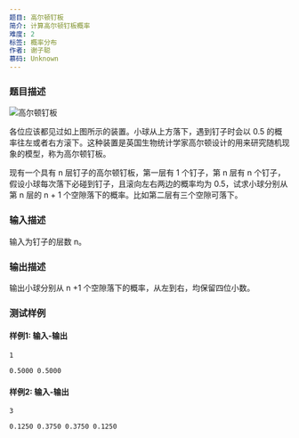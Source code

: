 ```yaml
---
题目: 高尔顿钉板
简介: 计算高尔顿钉板概率
难度: 2
标签: 概率分布
作者: 谢子聪
慕码: Unknown
---
```


### 题目描述

![高尔顿钉板](https://i.ytimg.com/vi/oPCcOtQKU8M/hqdefault.jpg)

各位应该都见过如上图所示的装置。小球从上方落下，遇到钉子时会以 0.5 的概率往左或者右方滚下。这种装置是英国生物统计学家高尔顿设计的用来研究随机现象的模型，称为高尔顿钉板。

现有一个具有 n 层钉子的高尔顿钉板，第一层有 1 个钉子，第 n 层有 n 个钉子，假设小球每次落下必碰到钉子，且滚向左右两边的概率均为 0.5，试求小球分别从第 n 层的 n + 1 个空隙落下的概率。比如第二层有三个空隙可落下。

### 输入描述

输入为钉子的层数 n。

### 输出描述

输出小球分别从 n +1 个空隙落下的概率，从左到右，均保留四位小数。

### 测试样例

#### 样例1: 输入-输出

```
1
```

```
0.5000 0.5000
```

#### 样例2: 输入-输出

```
3
```

```
0.1250 0.3750 0.3750 0.1250
```

